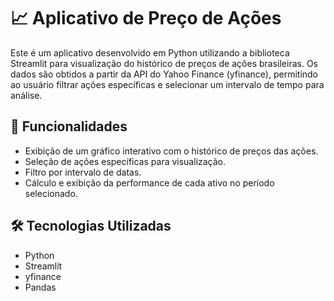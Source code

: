 # 📈 Aplicativo de Preço de Ações

Este é um aplicativo desenvolvido em Python utilizando a biblioteca Streamlit para visualização do histórico de preços de ações brasileiras. Os dados são obtidos a partir da API do Yahoo Finance (yfinance), permitindo ao usuário filtrar ações específicas e selecionar um intervalo de tempo para análise.

## 🚀 Funcionalidades
- Exibição de um gráfico interativo com o histórico de preços das ações.
- Seleção de ações específicas para visualização.
- Filtro por intervalo de datas.
- Cálculo e exibição da performance de cada ativo no período selecionado.

## 🛠️ Tecnologias Utilizadas
- Python 
- Streamlit
- yfinance
- Pandas


